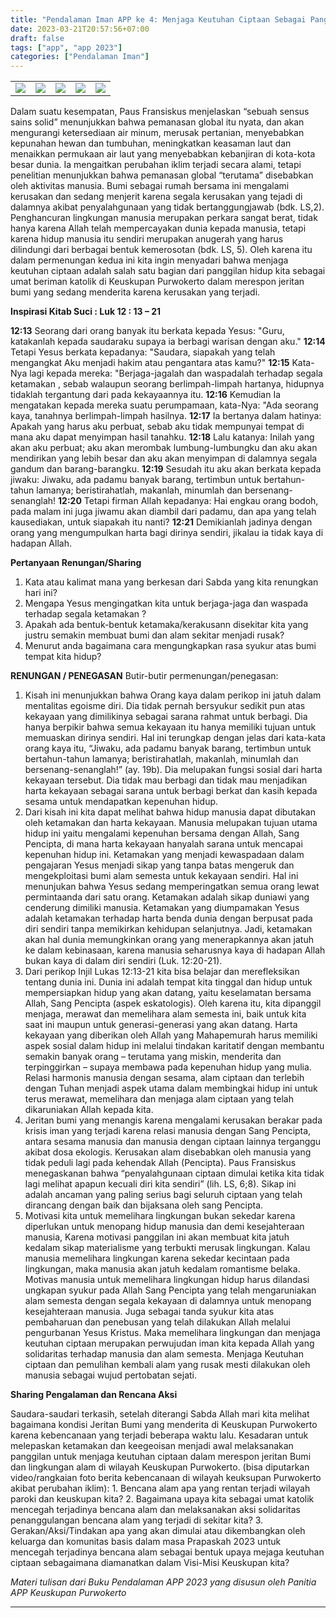 ```yaml
---
title: "Pendalaman Iman APP ke 4: Menjaga Keutuhan Ciptaan Sebagai Panggilan Orang Beriman"
date: 2023-03-21T20:57:56+07:00
draft: false
tags: ["app", "app 2023"]
categories: ["Pendalaman Iman"]
---
```

| | | | | |
|---|---|---|---|---|
| ![](/img/app21mar232.jpg) | ![](/img/app21mar236.jpg) | ![](/img/app21mar237.jpg) | ![](/img/app21mar238.jpg) | ![](/img/app21mar239.jpg) | 



Dalam suatu kesempatan, Paus Fransiskus menjelaskan “sebuah sensus sains solid” menunjukkan bahwa pemanasan global itu nyata, dan akan mengurangi ketersediaan air minum, merusak pertanian, menyebabkan kepunahan hewan dan tumbuhan, meningkatkan keasaman laut dan menaikkan permukaan air laut yang menyebabkan kebanjiran di kota-kota besar dunia. Ia mengaitkan perubahan iklim terjadi secara alami, tetapi penelitian menunjukkan bahwa pemanasan global “terutama” disebabkan oleh aktivitas manusia. Bumi sebagai rumah bersama ini mengalami kerusakan dan sedang menjerit karena segala kerusakan yang tejadi di dalamnya akibat penyalahgunaan yang tidak bertanggungjawab (bdk. LS,2). Penghancuran lingkungan manusia merupakan perkara sangat berat, tidak hanya karena Allah telah mempercayakan dunia kepada manusia, tetapi karena hidup manusia itu sendiri merupakan anugerah yang harus dilindungi dari berbagai bentuk kemerosotan (bdk. LS, 5). Oleh karena itu dalam permenungan kedua ini kita ingin menyadari bahwa menjaga keutuhan ciptaan adalah salah satu bagian dari panggilan hidup kita sebagai umat beriman katolik di Keuskupan Purwokerto dalam merespon jeritan bumi yang sedang menderita karena kerusakan yang terjadi.

**Inspirasi Kitab Suci : Luk 12 : 13 – 21** 

**12:13** Seorang dari orang banyak itu berkata kepada Yesus: "Guru, katakanlah kepada saudaraku supaya ia berbagi warisan dengan aku." 
**12:14** Tetapi Yesus berkata kepadanya: "Saudara, siapakah yang telah mengangkat Aku menjadi hakim atau pengantara atas kamu?" 
**12:15** Kata-Nya lagi kepada mereka: "Berjaga-jagalah dan waspadalah terhadap segala ketamakan , sebab walaupun seorang berlimpah-limpah hartanya, hidupnya tidaklah tergantung dari pada kekayaannya itu. 
**12:16** Kemudian Ia mengatakan kepada mereka suatu perumpamaan, kata-Nya: "Ada seorang kaya, tanahnya berlimpah-limpah hasilnya. 
**12:17** Ia bertanya dalam hatinya: Apakah yang harus aku perbuat, sebab aku tidak mempunyai tempat di mana aku dapat menyimpan hasil tanahku. 
**12:18** Lalu katanya: Inilah yang akan aku perbuat; aku akan merombak lumbung-lumbungku dan aku akan mendirikan yang lebih besar dan aku akan menyimpan di dalamnya segala gandum dan barang-barangku. 
**12:19** Sesudah itu aku akan berkata kepada jiwaku: Jiwaku, ada padamu banyak barang, tertimbun untuk bertahun-tahun lamanya; beristirahatlah, makanlah, minumlah dan bersenang-senanglah! 
**12:20** Tetapi firman Allah kepadanya: Hai engkau orang bodoh, pada malam ini juga jiwamu akan diambil dari padamu, dan apa yang telah kausediakan, untuk siapakah itu nanti? 
**12:21** Demikianlah jadinya dengan orang yang mengumpulkan harta bagi dirinya sendiri, jikalau ia tidak kaya di hadapan Allah.

**Pertanyaan Renungan/Sharing** 

1.  Kata atau kalimat mana yang berkesan dari Sabda yang kita renungkan hari ini? 
2.  Mengapa Yesus mengingatkan kita untuk berjaga-jaga dan waspada terhadap segala ketamakan ? 
3.  Apakah ada bentuk-bentuk ketamaka/kerakusann disekitar kita yang justru semakin membuat bumi dan alam sekitar menjadi rusak? 
4.  Menurut anda bagaimana cara mengungkapkan rasa syukur atas bumi tempat kita hidup? 

**RENUNGAN / PENEGASAN** 
Butir-butir permenungan/penegasan: 

1.  Kisah ini menunjukkan bahwa Orang kaya dalam perikop ini jatuh dalam mentalitas egoisme diri. Dia tidak pernah bersyukur sedikit pun atas kekayaan yang dimilikinya sebagai sarana rahmat untuk berbagi. Dia hanya berpikir bahwa semua kekayaan itu hanya memiliki tujuan untuk memuaskan dirinya sendiri. Hal ini terungkap dengan jelas dari kata-kata orang kaya itu, “Jiwaku, ada padamu banyak barang, tertimbun untuk bertahun-tahun lamanya; beristirahatlah, makanlah, minumlah dan bersenang-senanglah!” (ay. 19b). Dia melupakan fungsi sosial dari harta kekayaan tersebut. Dia tidak mau berbagi dan tidak mau menjadikan harta kekayaan sebagai sarana untuk berbagi berkat dan kasih kepada sesama untuk mendapatkan kepenuhan hidup. 
2.  Dari kisah ini kita dapat melihat bahwa hidup manusia dapat dibutakan oleh ketamakan dan harta kekayaan. Manusia melupakan tujuan utama hidup ini yaitu mengalami kepenuhan bersama dengan Allah, Sang Pencipta, di mana harta kekayaan hanyalah sarana untuk mencapai kepenuhan hidup ini. Ketamakan yang menjadi kewaspadaan dalam pengajaran Yesus menjadi sikap yang tanpa batas mengeruk dan mengekploitasi bumi alam semesta untuk kekayaan sendiri. Hal ini menunjukan bahwa Yesus sedang memperingatkan semua orang lewat permintaanda dari satu orang. Ketamakan adalah sikap duniawi yang cenderung dimiliki manusia. Ketamakan yang diumpamakan Yesus adalah ketamakan terhadap harta benda dunia dengan berpusat pada diri sendiri tanpa memikirkan kehidupan selanjutnya. Jadi, ketamakan akan hal dunia memungkinkan orang yang menerapkannya akan jatuh ke dalam kebinasaan, karena manusia seharusnya kaya di hadapan Allah bukan kaya di dalam diri sendiri (Luk. 12:20-21). 
3.  Dari perikop Injil Lukas 12:13-21 kita bisa belajar dan merefleksikan tentang dunia ini. Dunia ini adalah tempat kita tinggal dan hidup untuk mempersiapkan hidup yang akan datang, yaitu keselamatan bersama Allah, Sang Pencipta (aspek eskatologis). Oleh karena itu, kita dipanggil menjaga, merawat dan memelihara alam semesta ini, baik untuk kita saat ini maupun untuk generasi-generasi yang akan datang. Harta kekayaan yang diberikan oleh Allah yang Mahapemurah harus memiliki aspek sosial dalam hidup ini melalui tindakan karitatif dengan membantu semakin banyak orang – terutama yang miskin, menderita dan terpinggirkan – supaya membawa pada kepenuhan hidup yang mulia. Relasi harmonis manusia dengan sesama, alam ciptaan dan terlebih dengan Tuhan menjadi aspek utama dalam membingkai hidup ini untuk terus merawat, memelihara dan menjaga alam ciptaan yang telah dikaruniakan Allah kepada kita. 
4.  Jeritan bumi yang menangis karena mengalami kerusakan berakar pada krisis iman yang terjadi karena relasi manusia dengan Sang Pencipta, antara sesama manusia dan manusia dengan ciptaan lainnya terganggu akibat dosa ekologis. Kerusakan alam disebabkan oleh manusia yang tidak peduli lagi pada kehendak Allah (Pencipta). Paus Fransiskus menegaskanan bahwa “penyalahgunaan ciptaan dimulai ketika kita tidak lagi melihat apapun kecuali diri kita sendiri” (lih. LS, 6;8). Sikap ini adalah ancaman yang paling serius bagi seluruh ciptaan yang telah dirancang dengan baik dan bijaksana oleh sang Pencipta. 
5.  Motivasi kita untuk memelihara lingkungan bukan sekedar karena diperlukan untuk menopang hidup manusia dan demi kesejahteraan manusia, Karena motivasi panggilan ini akan membuat kita jatuh kedalam sikap materialisme yang terbukti merusak lingkungan. Kalau manusia memelihara lingkungan karena sekedar kecintaan pada lingkungan, maka manusia akan jatuh kedalam romantisme belaka. Motivas manusia untuk memelihara lingkungan hidup harus dilandasi ungkapan syukur pada Allah Sang Pencipta yang telah mengaruniakan alam semesta dengan segala kekayaan di dalamnya untuk menopang kesejahteraan manusia. Juga sebagai tanda syukur kita atas pembaharuan dan penebusan yang telah dilakukan Allah melalui pengurbanan Yesus Kristus. Maka memelihara lingkungan dan menjaga keutuhan ciptaan merupakan perwujudan iman kita kepada Allah yang solidaritas terhadap manusia dan alam semesta. Menjaga Keutuhan ciptaan dan pemulihan kembali alam yang rusak mesti dilakukan oleh manusia sebagai wujud pertobatan sejati. 

**Sharing Pengalaman dan Rencana Aksi**

Saudara-saudari terkasih, setelah diterangi Sabda Allah mari kita melihat bagaimana kondisi Jeritan Bumi yang menderita di Keuskupan Purwokerto karena kebencanaan yang terjadi beberapa waktu lalu. Kesadaran untuk melepaskan ketamakan dan keegeoisan menjadi awal melaksanakan panggilan untuk menjaga keutuhan ciptaan dalam merespon jeritan Bumi dan lingkungan alam di wilayah Keuskupan Purwokerto. (bisa diputarkan video/rangkaian foto berita kebencanaan di wilayah keuksupan Purwokerto akibat perubahan iklim): 1. Bencana alam apa yang rentan terjadi wilayah paroki dan keuskupan kita? 2. Bagaimana upaya kita sebagai umat katolik mencegah terjadinya bencana alam dan melaksanakan aksi solidaritas penanggulangan bencana alam yang terjadi di sekitar kita? 3. Gerakan/Aksi/Tindakan apa yang akan dimulai atau dikembangkan oleh keluarga dan komunitas basis dalam masa Prapaskah 2023 untuk mencegah terjadinya bencana alam sebagai bentuk upaya mejaga keutuhan ciptaan sebagaimana diamanatkan dalam Visi-Misi Keuskupan kita?

*Materi tulisan dari Buku Pendalaman APP 2023 yang disusun oleh Panitia APP Keuskupan Purwokerto*

------------------------------------------------------------------------